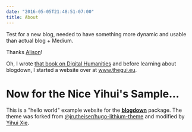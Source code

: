 ```yaml
---
date: "2016-05-05T21:48:51-07:00"
title: About
---
```


Test for a new blog, needed to have something more dynamic and usable than actual blog + Medium.

Thanks [Alison](https://alison.rbind.io/post/2017-06-12-up-and-running-with-blogdown/)!

Oh, I wrote [that book on Digital Humanities](https://leanpub.com/programming-digital-humanities-python-for-academia) and before learning about blogdown, I started a website over at www.thegui.eu.

# Now for the Nice Yihui's Sample...


This is a "hello world" example website for the [**blogdown**](https://github.com/rstudio/blogdown) package. The theme was forked from [@jrutheiser/hugo-lithium-theme](https://github.com/jrutheiser/hugo-lithium-theme) and modified by [Yihui Xie](https://github.com/yihui/hugo-lithium).
